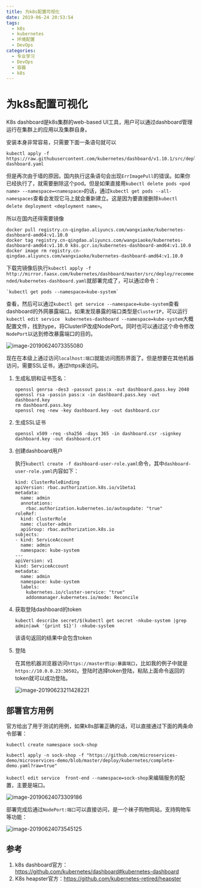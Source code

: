```yaml
---
title: 为k8s配置可视化
date: 2019-06-24 20:53:54
tags:
  - k8s
  - kubernetes
  - 环境配置
  - DevOps
categories:
  - 专业学习
  - DevOps
  - 容器
  - k8s
---
```

# 为k8s配置可视化

K8s dashboard是k8s集群的web-based UI工具，用户可以通过dashboard管理运行在集群上的应用以及集群自身。

安装本身非常容易，只需要下面一条语句就可以

```
kubectl apply -f https://raw.githubusercontent.com/kubernetes/dashboard/v1.10.1/src/deploy/recommended/kubernetes-dashboard.yaml
```

但是再次由于墙的原因，国内执行这条语句会出现`ErrImagePull`的错误。如果你已经执行了，就需要删除这个pod。但是如果直接用`kubectl delete pods <pod name> --namespace=<namespace>`的话，通过`kubectl get pods --all-namespaces`查看会发现它马上就会重新建立。这是因为要直接删除`kubectl delete deployment <deployment name>`。
<!--more-->

所以在国内还得需要镜像

```
docker pull registry.cn-qingdao.aliyuncs.com/wangxiaoke/kubernetes-dashboard-amd64:v1.10.0
docker tag registry.cn-qingdao.aliyuncs.com/wangxiaoke/kubernetes-dashboard-amd64:v1.10.0 k8s.gcr.io/kubernetes-dashboard-amd64:v1.10.0
docker image rm registry.cn-qingdao.aliyuncs.com/wangxiaoke/kubernetes-dashboard-amd64:v1.10.0
```

下载完镜像后执行`kubectl apply -f http://mirror.faasx.com/kubernetes/dashboard/master/src/deploy/recommended/kubernetes-dashboard.yaml`就部署完成了，可以通过命令：

```
`kubectl get pods --namespace=kube-system`
```

查看，然后可以通过`kubectl get service --namespace=kube-system`查看dashboard的外网暴露端口。如果发现暴露的端口类型是`ClusterIP`，可以运行`kubectl edit service  kubernetes-dashboard --namespace=kube-system`大概配置文件，找到type，将ClusterIP改成NodePort。同时也可以通过这个命令修改`NodePort`以达到修改暴露端口的目的。

![image-20190624073355080](https://my-blog-1256501598.cos.ap-beijing.myqcloud.com/github-page/learn/CS/DevOps/k8s/kubectl_edit_service.png)

现在在本级上通过访问`localhost:端口`就能访问图形界面了。但是想要在其他机器访问，需要SSL证书，通过https来访问。

1. 生成私钥和证书签名：

   ```
   openssl genrsa -des3 -passout pass:x -out dashboard.pass.key 2048
   openssl rsa -passin pass:x -in dashboard.pass.key -out dashboard.key
   rm dashboard.pass.key
   openssl req -new -key dashboard.key -out dashboard.csr
   ```

2. 生成SSL证书

   ```
   openssl x509 -req -sha256 -days 365 -in dashboard.csr -signkey dashboard.key -out dashboard.crt
   ```

3. 创建dashboard用户

   执行`kubectl create -f dashboard-user-role.yaml`命令，其中`dashboard-user-role.yaml`内容如下：

   ```
   kind: ClusterRoleBinding
   apiVersion: rbac.authorization.k8s.io/v1beta1
   metadata:
     name: admin
     annotations:
       rbac.authorization.kubernetes.io/autoupdate: "true"
   roleRef:
     kind: ClusterRole
     name: cluster-admin
     apiGroup: rbac.authorization.k8s.io
   subjects:
   - kind: ServiceAccount
     name: admin
     namespace: kube-system
   ---
   apiVersion: v1
   kind: ServiceAccount
   metadata:
     name: admin
     namespace: kube-system
     labels:
       kubernetes.io/cluster-service: "true"
       addonmanager.kubernetes.io/mode: Reconcile
   ```

4. 获取登陆dashboard的token

   ```
   kubectl describe secret/$(kubectl get secret -nkube-system |grep admin|awk '{print $1}') -nkube-system
   ```

   该语句返回的结果中会包含token

5. 登陆

   在其他机器浏览器访问`https://master的ip:暴露端口`，比如我的例子中就是`https://10.0.0.23:30502`。登陆时选择token登陆，粘贴上面命令返回的token就可以成功登陆。

   ![image-20190623211428221](https://my-blog-1256501598.cos.ap-beijing.myqcloud.com/github-page/learn/CS/DevOps/k8s/k8s_dashboard.png)

## 部署官方用例

官方给出了用于测试的用例，如果k8s部署正确的话，可以直接通过下面的两条命令部署：

```
kubectl create namespace sock-shop

kubectl apply -n sock-shop -f "https://github.com/microservices-demo/microservices-demo/blob/master/deploy/kubernetes/complete-demo.yaml?raw=true"

```

`kubectl edit service  front-end --namespace=sock-shop`来编辑服务的配置，主要是端口。

![image-20190624073309186](https://my-blog-1256501598.cos.ap-beijing.myqcloud.com/github-page/learn/CS/DevOps/k8s/kubectl_edit_service_2.png)

部署完成后通过`NodePort:端口`可以直接访问，是一个袜子购物网站，支持购物车等功能：

![image-20190624073545125](https://my-blog-1256501598.cos.ap-beijing.myqcloud.com/github-page/learn/CS/DevOps/k8s/sock_shop.png)



## 参考

1. k8s dashboard官方：https://github.com/kubernetes/dashboard#kubernetes-dashboard
2. K8s heapster官方：https://github.com/kubernetes-retired/heapster
